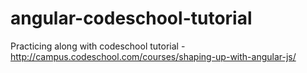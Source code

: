 # angular-codeschool-tutorial
Practicing along with codeschool tutorial - http://campus.codeschool.com/courses/shaping-up-with-angular-js/
